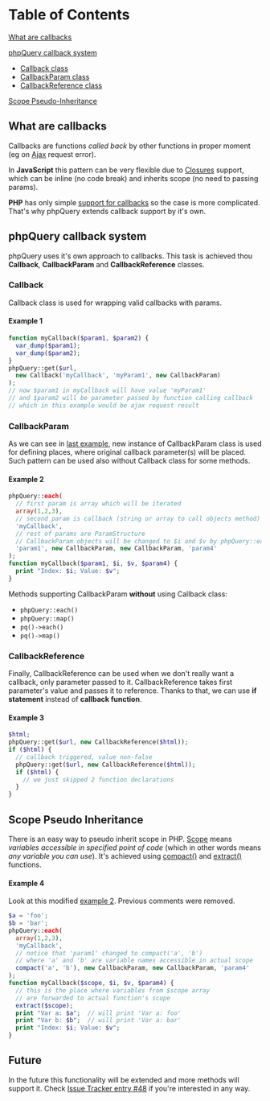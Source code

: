 Table of Contents
=================

[What are callbacks](#What_are_callbacks)

[phpQuery callback system](#phpQuery_callbacks)

-   [Callback class](#Callback)
-   [CallbackParam class](#CallbackParam)
-   [CallbackReference class](#CallbackReference)

[Scope Pseudo-Inheritance](#Scope_Pseudo_Inheritance)

What are callbacks
------------------

Callbacks are functions *called back* by other functions in proper
moment (eg on [Ajax](Ajax.md) request error).

In **JavaScript** this pattern can be very flexible due to
[Closures](http://en.wikipedia.org/wiki/Closure_(computer_science))
support, which can be inline (no code break) and inherits scope (no need
to passing params).

**PHP** has only simple [support for
callbacks](http://pl2.php.net/manual/en/function.call-user-func-array.php)
so the case is more complicated. That's why phpQuery extends callback
support by it's own.

phpQuery callback system
------------------------

phpQuery uses it's own approach to callbacks. This task is achieved thou
**Callback**, **CallbackParam** and **CallbackReference** classes.

### Callback

Callback class is used for wrapping valid callbacks with params.

#### Example 1

``` php
function myCallback($param1, $param2) {
  var_dump($param1);
  var_dump($param2);
}
phpQuery::get($url, 
  new Callback('myCallback', 'myParam1', new CallbackParam)
);
// now $param1 in myCallback will have value 'myParam1'
// and $param2 will be parameter passed by function calling callback
// which in this example would be ajax request result
```

### CallbackParam

As we can see in [last example](#Example_1), new instance of
CallbackParam class is used for defining places, where original callback
parameter(s) will be placed. Such pattern can be used also without
Callback class for some methods.

#### Example 2

``` php
phpQuery::each(
  // first param is array which will be iterated
  array(1,2,3),
  // second param is callback (string or array to call objects method)
  'myCallback',
  // rest of params are ParamStructure
  // CallbackParam objects will be changed to $i and $v by phpQuery::each method
  'param1', new CallbackParam, new CallbackParam, 'param4'
);
function myCallback($param1, $i, $v, $param4) {
  print "Index: $i; Value: $v";
}
```

Methods supporting CallbackParam **without** using Callback class:

-   `phpQuery::each()`
-   `phpQuery::map()`
-   `pq()->each()`
-   `pq()->map()`

### CallbackReference

Finally, CallbackReference can be used when we don't really want a
callback, only parameter passed to it. CallbackReference takes first
parameter's value and passes it to reference. Thanks to that, we can use
**if statement** instead of **callback function**.

#### Example 3

``` php
$html;
phpQuery::get($url, new CallbackReference($html));
if ($html) {
  // callback triggered, value non-false
  phpQuery::get($url, new CallbackReference($html));
  if ($html) {
    // we just skipped 2 function declarations
  }
}
```

Scope Pseudo Inheritance
------------------------

There is an easy way to pseudo inherit scope in PHP.
[Scope](http://en.wikipedia.org/wiki/Scope_(programming)) means
*variables accessible in specified point of code* (which in other words
means *any variable you can use*). It's achieved using
[compact()](http://php.net/compact) and
[extract()](http://php.net/extract) functions.

#### Example 4

Look at this modified [example 2](#Example_2). Previous comments were
removed.

``` php
$a = 'foo';
$b = 'bar';
phpQuery::each(
  array(1,2,3),
  'myCallback',
  // notice that 'param1' changed to compact('a', 'b')
  // where 'a' and 'b' are variable names accessible in actual scope
  compact('a', 'b'), new CallbackParam, new CallbackParam, 'param4'
);
function myCallback($scope, $i, $v, $param4) {
  // this is the place where variables from $scope array
  // are forwarded to actual function's scope
  extract($scope);
  print "Var a: $a";  // will print 'Var a: foo'
  print "Var b: $b";  // will print 'Var a: bar'
  print "Index: $i; Value: $v";
}
```

Future
------

In the future this functionality will be extended and more methods will
support it. Check [Issue Tracker entry
\#48](http://code.google.com/p/phpquery/issues/detail?id=48) if you're
interested in any way.
